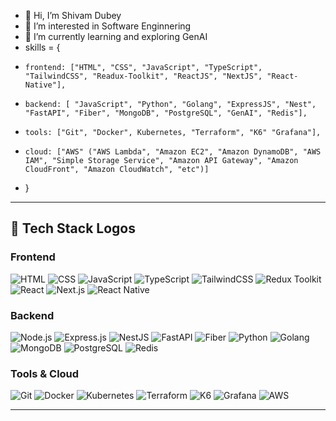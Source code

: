 - 👋 Hi, I’m Shivam Dubey
- 👀 I’m interested in Software Enginnering
- 🌱 I’m currently learning and exploring GenAI
- skills = {
-     frontend: ["HTML", "CSS", "JavaScript", "TypeScript", "TailwindCSS", "Readux-Toolkit", "ReactJS", "NextJS", "React-Native"],
-     backend: [ "JavaScript", "Python", "Golang", "ExpressJS", "Nest", "FastAPI", "Fiber", "MongoDB", "PostgreSQL", "GenAI", "Redis"],
-     tools: ["Git", "Docker", Kubernetes, "Terraform", "K6" "Grafana"],
-     cloud: ["AWS" ("AWS Lambda", "Amazon EC2", "Amazon DynamoDB", "AWS IAM", "Simple Storage Service", "Amazon API Gateway", "Amazon CloudFront", "Amazon CloudWatch", "etc")]
- }

---

## 🚀 Tech Stack Logos

### Frontend  
![HTML](https://img.shields.io/badge/HTML-E34F26?style=for-the-badge&logo=html5&logoColor=white)  ![CSS](https://img.shields.io/badge/CSS-1572B6?style=for-the-badge&logo=css3&logoColor=white)  ![JavaScript](https://img.shields.io/badge/JavaScript-F7DF1E?style=for-the-badge&logo=javascript&logoColor=black)  ![TypeScript](https://img.shields.io/badge/TypeScript-3178C6?style=for-the-badge&logo=typescript&logoColor=white)  ![TailwindCSS](https://img.shields.io/badge/TailwindCSS-06B6D4?style=for-the-badge&logo=tailwindcss&logoColor=white)  ![Redux Toolkit](https://img.shields.io/badge/Redux_Toolkit-593D88?style=for-the-badge&logo=redux&logoColor=white)  ![React](https://img.shields.io/badge/React-20232A?style=for-the-badge&logo=react&logoColor=61DAFB)  ![Next.js](https://img.shields.io/badge/Next.js-000000?style=for-the-badge&logo=nextdotjs&logoColor=white)  ![React Native](https://img.shields.io/badge/React_Native-20232A?style=for-the-badge&logo=react&logoColor=61DAFB)  

### Backend  
![Node.js](https://img.shields.io/badge/Node.js-339933?style=for-the-badge&logo=nodedotjs&logoColor=white)  ![Express.js](https://img.shields.io/badge/Express.js-404D59?style=for-the-badge)  ![NestJS](https://img.shields.io/badge/NestJS-E0234E?style=for-the-badge&logo=nestjs&logoColor=white)  ![FastAPI](https://img.shields.io/badge/FastAPI-009688?style=for-the-badge&logo=fastapi&logoColor=white)  ![Fiber](https://img.shields.io/badge/Fiber-00C7B7?style=for-the-badge&logo=go&logoColor=white)  ![Python](https://img.shields.io/badge/Python-3776AB?style=for-the-badge&logo=python&logoColor=white)  ![Golang](https://img.shields.io/badge/Go-00ADD8?style=for-the-badge&logo=go&logoColor=white)  ![MongoDB](https://img.shields.io/badge/MongoDB-4EA94B?style=for-the-badge&logo=mongodb&logoColor=white)  ![PostgreSQL](https://img.shields.io/badge/PostgreSQL-4169E1?style=for-the-badge&logo=postgresql&logoColor=white)  ![Redis](https://img.shields.io/badge/Redis-DC382D?style=for-the-badge&logo=redis&logoColor=white)  

### Tools & Cloud  
![Git](https://img.shields.io/badge/Git-F05032?style=for-the-badge&logo=git&logoColor=white)  ![Docker](https://img.shields.io/badge/Docker-2496ED?style=for-the-badge&logo=docker&logoColor=white)  ![Kubernetes](https://img.shields.io/badge/Kubernetes-326CE5?style=for-the-badge&logo=kubernetes&logoColor=white)  ![Terraform](https://img.shields.io/badge/Terraform-623CE4?style=for-the-badge&logo=terraform&logoColor=white)  ![K6](https://img.shields.io/badge/K6-7D64FF?style=for-the-badge&logo=k6&logoColor=white)  ![Grafana](https://img.shields.io/badge/Grafana-F46800?style=for-the-badge&logo=grafana&logoColor=white)  ![AWS](https://img.shields.io/badge/AWS-FF9900?style=for-the-badge&logo=amazonaws&logoColor=white)

---

<!---
code-farms/code-farms is a ✨ special ✨ repository because its `README.md` (this file) appears on your GitHub profile.
You can click the Preview link to view your changes.
- 💞️ I’m looking to collaborate on ...
- 📫 How to reach me ...
--->

